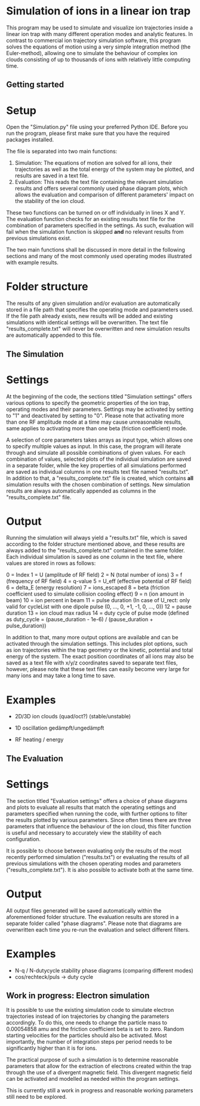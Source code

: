 # Simulation of ions in a linear ion trap

This program may be used to simulate and visualize ion trajectories inside a linear ion trap with many different operation modes and analytic features. In contrast to commercial ion trajectory simulation software, this program solves the equations of motion using a very simple integration method (the Euler-method), allowing one to simulate the behaviour of complex ion clouds consisting of up to thousands of ions with relatively little computing time.

## Getting started

# Setup

Open the "Simulation.py" file using your preferred Python IDE. Before you run the program, please first make sure that you have the required packages installed.

The file is separated into two main functions:

1. Simulation: The equations of motion are solved for all ions, their trajectories as well as the total energy of the system may be plotted, and results are saved in a text file.
2. Evaluation: This reads the text file containing the relevant simulation results and offers several commonly used phase diagram plots, which allows the evaluation and comparison of different parameters' impact on the stability of the ion cloud.

These two functions can be turned on or off individually in lines X and Y. The evaluation function checks for an existing results text file for the combination of parameters specified in the settings. As such, evaluation will fail when the simulation function is skipped **and** no relevant results from previous simulations exist. 

The two main functions shall be discussed in more detail in the following sections and many of the most commonly used operating modes illustrated with example results.

# Folder structure

The results of any given simulation and/or evaluation are automatically stored in a file path that specifies the operating mode and parameters used. If the file path already exists, new results will be added and existing simulations with identical settings will be overwritten. The text file "results_complete.txt" will never be overwritten and new simulation results are automatically appended to this file. 

## The Simulation

# Settings

At the beginning of the code, the sections titled "Simulation settings" offers various options to specify the geometric properties of the ion trap, operating modes and their parameters. Settings may be activated by setting to "1" and deactivated by setting to "0". Please note that activating more than one RF amplitude mode at a time may cause unreasonable results, same applies to activating more than one beta (friction coefficient) mode. 

A selection of core parameters takes arrays as input type, which allows one to specify multiple values as input. In this case, the program will iterate through and simulate all possible combinations of given values. For each combination of values, selected plots of the individual simulation are saved in a separate folder, while the key properties of all simulations performed are saved as individual columns in one results text file named "results.txt". In addition to that, a "results_complete.txt" file is created, which contains **all** simulation results with the chosen combination of settings. New simulation results are always automatically appended as columns in the "results_complete.txt" file. 

# Output

Running the simulation will always yield a "results.txt" file, which is saved according to the folder structure mentioned above, and these results are always added to the "results_complete.txt" contained in the same folder. Each individual simulation is saved as one column in the text file, where values are stored in rows as follows:

0 = Index
1 = U (amplitude of RF field)
2 = N (total number of ions)
3 = f (frequency of RF field)
4 = q-value
5 = U_eff (effective potential of RF field)
6 = delta_E (energy resolution)
7 = ions_escaped
8 = beta (friction coefficient used to simulate collision cooling effect)
9 = n (ion amount in beam)
10 = ion percent in beam
11 = pulse duration (In case of U_rect: only valid for cycleList with one dipole pulse (0, ..., 0, +1, -1, 0, ..., 0))
12 = pause duration
13 = ion cloud max radius
14 = duty cycle of pulse mode (defined as duty_cycle = (pause_duration - 1e-6) / (pause_duration + pulse_duration))

In addition to that, many more output options are available and can be activated through the simulation settings. This includes plot options, such as ion trajectories within the trap geometry or the kinetic, potential and total energy of the system. The exact position coordinates of all ions may also be saved as a text file with x/y/z coordinates saved to separate text files, however, please note that these text files can easily become very large for many ions and may take a long time to save.

# Examples

* 2D/3D ion clouds (quad/oct?) (stable/unstable)

* 1D oscillation gedämpft/ungedämpft

* RF heating / energy



## The Evaluation

# Settings

The section titled "Evaluation settings" offers a choice of phase diagrams and plots to evaluate all results that match the operating settings and parameters specified when running the code, with further options to filter the results plotted by various parameters. Since often times there are three parameters that influence the behaviour of the ion cloud, this filter function is useful and necessary to accurately view the stability of each configuration. 

It is possible to choose between evaluating only the results of the most recently performed simulation ("results.txt") or evaluating the results of all previous simulations with the chosen operating modes and parameters ("results_complete.txt"). It is also possible to activate both at the same time.

# Output

All output files generated will be saved automatically within the aforementioned folder structure. The evaluation results are stored in a separate folder called "phase diagrams". Please note that diagrams are overwritten each time you re-run the evaluation and select different filters.

# Examples

* N-q / N-dutycycle stability phase diagrams (comparing different modes)
* cos/rechteck/puls -> duty cycle

## Work in progress: Electron simulation

It is possible to use the existing simulation code to simulate electron trajectories instead of ion trajectories by changing the parameters accordingly. To do this, one needs to change the particle mass to 0.00054858 amu and the friction coefficient beta is set to zero. Random starting velocities for the particles should also be activated. Most importantly, the number of integration steps per period needs to be significantly higher than it is for ions. 

The practical purpose of such a simulation is to determine reasonable parameters that allow for the extraction of electrons created within the trap through the use of a divergent magnetic field. This divergent magnetic field can be activated and modelled as needed within the program settings.

This is currently still a work in progress and reasonable working parameters still need to be explored.
